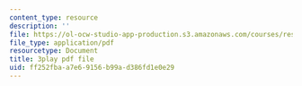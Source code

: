 ```yaml
---
content_type: resource
description: ''
file: https://ol-ocw-studio-app-production.s3.amazonaws.com/courses/res-10-s95-physics-of-covid-19-transmission-fall-2020/ff252fbaa7e69156b99ad386fd1e0e29_sNtzZ5MA4.pdf
file_type: application/pdf
resourcetype: Document
title: 3play pdf file
uid: ff252fba-a7e6-9156-b99a-d386fd1e0e29
---
```

